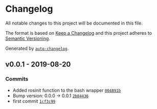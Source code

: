 # Changelog

All notable changes to this project will be documented in this file.

The format is based on [Keep a Changelog](http://keepachangelog.com/en/1.0.0/)
and this project adheres to [Semantic Versioning](http://semver.org/spec/v2.0.0.html).

Generated by [`auto-changelog`](https://github.com/CookPete/auto-changelog).

## v0.0.1 - 2019-08-20

### Commits

- Added rosinit function to the bash wrapper [`004891b`](https://github.com/rickstaa/ros_conda_wrapper/commit/004891befbf873151ad409b670c9586c05e96318)
- Bump version: 0.0.0 → 0.0.1 [`2b84436`](https://github.com/rickstaa/ros_conda_wrapper/commit/2b844360154f7b9f346d163c79e07333aa5df14f)
- first commit [`1cf3c99`](https://github.com/rickstaa/ros_conda_wrapper/commit/1cf3c992342ed977a382fa8845b7a91ecf7fb71f)
